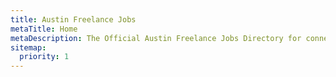 ```yaml
---
title: Austin Freelance Jobs
metaTitle: Home
metaDescription: The Official Austin Freelance Jobs Directory for connecting freelancers and businesses, and aggregating news and resources.
sitemap:
  priority: 1
---
```

